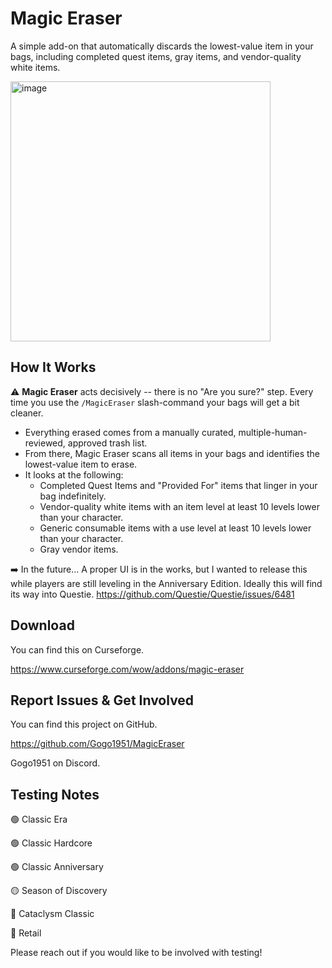 # Magic Eraser

A simple add-on that automatically discards the lowest-value item in your bags, including completed quest items, gray items, and vendor-quality white items.

<img width="416" alt="image" src="https://github.com/user-attachments/assets/2bd97603-58ce-4c8f-ba5e-2fc39012cceb">

## How It Works

⚠️ **Magic Eraser** acts decisively -- there is no "Are you sure?" step. Every time you use the `/MagicEraser` slash-command your bags will get a bit cleaner.

* Everything erased comes from a manually curated, multiple-human-reviewed, approved trash list.
* From there, Magic Eraser scans all items in your bags and identifies the lowest-value item to erase.
* It looks at the following:
  * Completed Quest Items and "Provided For" items that linger in your bag indefinitely.
  * Vendor-quality white items with an item level at least 10 levels lower than your character.
  * Generic consumable items with a use level at least 10 levels lower than your character.
  * Gray vendor items.

➡️ In the future... A proper UI is in the works, but I wanted to release this while players are still leveling in the Anniversary Edition. Ideally this will find its way into Questie. https://github.com/Questie/Questie/issues/6481

## Download

You can find this on Curseforge.

https://www.curseforge.com/wow/addons/magic-eraser

## Report Issues & Get Involved

You can find this project on GitHub.

https://github.com/Gogo1951/MagicEraser

Gogo1951 on Discord.

## Testing Notes

🟢 Classic Era

🟢 Classic Hardcore

🟢 Classic Anniversary

🟡 Season of Discovery

🔴 Cataclysm Classic

🔴 Retail

Please reach out if you would like to be involved with testing!

